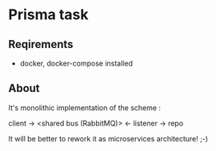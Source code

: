 # Prisma task

## Reqirements

* docker, docker-compose installed

## About

It's monolithic implementation of the scheme : 

client -> <shared bus (RabbitMQ)> <- listener -> repo

It will be better to rework it as microservices architecture! ;-)
